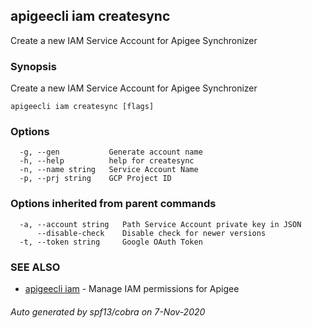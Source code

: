 ## apigeecli iam createsync

Create a new IAM Service Account for Apigee Synchronizer

### Synopsis

Create a new IAM Service Account for Apigee Synchronizer

```
apigeecli iam createsync [flags]
```

### Options

```
  -g, --gen           Generate account name
  -h, --help          help for createsync
  -n, --name string   Service Account Name
  -p, --prj string    GCP Project ID
```

### Options inherited from parent commands

```
  -a, --account string   Path Service Account private key in JSON
      --disable-check    Disable check for newer versions
  -t, --token string     Google OAuth Token
```

### SEE ALSO

* [apigeecli iam](apigeecli_iam.md)	 - Manage IAM permissions for Apigee

###### Auto generated by spf13/cobra on 7-Nov-2020
